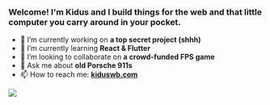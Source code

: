### Welcome! I'm Kidus and I build things for the web and that little computer you carry around in your pocket.


- 🔭 I’m currently working on <b>a top secret project (shhh)</b>
- 🌱 I’m currently learning <b>React & Flutter</b>
- 👯 I’m looking to collaborate on <b>a crowd-funded FPS game</b>
- 💬 Ask me about <b>old Porsche 911s</b>
- 📫 How to reach me: <b><a href="https://kiduswb.com" target="_blank">kiduswb.com</a></b>

![](https://komarev.com/ghpvc/?username=kiduswb)
